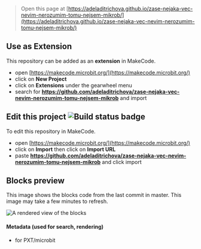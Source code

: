 
> Open this page at [https://adeladitrichova.github.io/zase-nejaka-vec-nevim-nerozumim-tomu-nejsem-mikrob/](https://adeladitrichova.github.io/zase-nejaka-vec-nevim-nerozumim-tomu-nejsem-mikrob/)

## Use as Extension

This repository can be added as an **extension** in MakeCode.

* open [https://makecode.microbit.org/](https://makecode.microbit.org/)
* click on **New Project**
* click on **Extensions** under the gearwheel menu
* search for **https://github.com/adeladitrichova/zase-nejaka-vec-nevim-nerozumim-tomu-nejsem-mikrob** and import

## Edit this project ![Build status badge](https://github.com/adeladitrichova/zase-nejaka-vec-nevim-nerozumim-tomu-nejsem-mikrob/workflows/MakeCode/badge.svg)

To edit this repository in MakeCode.

* open [https://makecode.microbit.org/](https://makecode.microbit.org/)
* click on **Import** then click on **Import URL**
* paste **https://github.com/adeladitrichova/zase-nejaka-vec-nevim-nerozumim-tomu-nejsem-mikrob** and click import

## Blocks preview

This image shows the blocks code from the last commit in master.
This image may take a few minutes to refresh.

![A rendered view of the blocks](https://github.com/adeladitrichova/zase-nejaka-vec-nevim-nerozumim-tomu-nejsem-mikrob/raw/master/.github/makecode/blocks.png)

#### Metadata (used for search, rendering)

* for PXT/microbit
<script src="https://makecode.com/gh-pages-embed.js"></script><script>makeCodeRender("{{ site.makecode.home_url }}", "{{ site.github.owner_name }}/{{ site.github.repository_name }}");</script>
